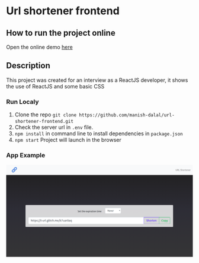 # Url shortener frontend

## How to run the project online

Open the online demo [here](https://manish-dalal.github.io/url-shortener-frontend)

## Description

This project was created for an interview as a ReactJS developer, it shows the use of ReactJS and some basic CSS

### Run Localy

1. Clone the repo `git clone https://github.com/manish-dalal/url-shortener-frontend.git`
2. Check the server url in `.env` file.
3. `npm install` in command line to install dependencies in `package.json`
4. `npm start` Project will launch in the browser

### App Example

<img src="logo.png">
